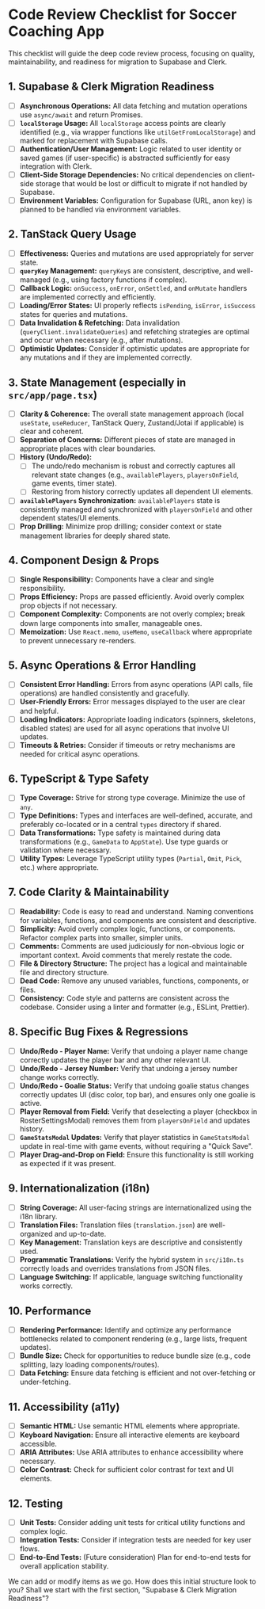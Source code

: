 # Code Review Checklist for Soccer Coaching App

This checklist will guide the deep code review process, focusing on quality, maintainability, and readiness for migration to Supabase and Clerk.

## 1. Supabase & Clerk Migration Readiness
- [ ] **Asynchronous Operations:** All data fetching and mutation operations use `async/await` and return Promises.
- [ ] **`localStorage` Usage:** All `localStorage` access points are clearly identified (e.g., via wrapper functions like `utilGetFromLocalStorage`) and marked for replacement with Supabase calls.
- [ ] **Authentication/User Management:** Logic related to user identity or saved games (if user-specific) is abstracted sufficiently for easy integration with Clerk.
- [ ] **Client-Side Storage Dependencies:** No critical dependencies on client-side storage that would be lost or difficult to migrate if not handled by Supabase.
- [ ] **Environment Variables:** Configuration for Supabase (URL, anon key) is planned to be handled via environment variables.

## 2. TanStack Query Usage
- [ ] **Effectiveness:** Queries and mutations are used appropriately for server state.
- [ ] **`queryKey` Management:** `queryKey`s are consistent, descriptive, and well-managed (e.g., using factory functions if complex).
- [ ] **Callback Logic:** `onSuccess`, `onError`, `onSettled`, and `onMutate` handlers are implemented correctly and efficiently.
- [ ] **Loading/Error States:** UI properly reflects `isPending`, `isError`, `isSuccess` states for queries and mutations.
- [ ] **Data Invalidation & Refetching:** Data invalidation (`queryClient.invalidateQueries`) and refetching strategies are optimal and occur when necessary (e.g., after mutations).
- [ ] **Optimistic Updates:** Consider if optimistic updates are appropriate for any mutations and if they are implemented correctly.

## 3. State Management (especially in `src/app/page.tsx`)
- [ ] **Clarity & Coherence:** The overall state management approach (local `useState`, `useReducer`, TanStack Query, Zustand/Jotai if applicable) is clear and coherent.
- [ ] **Separation of Concerns:** Different pieces of state are managed in appropriate places with clear boundaries.
- [ ] **History (Undo/Redo):**
    - [ ] The undo/redo mechanism is robust and correctly captures all relevant state changes (e.g., `availablePlayers`, `playersOnField`, game events, timer state).
    - [ ] Restoring from history correctly updates all dependent UI elements.
- [ ] **`availablePlayers` Synchronization:** `availablePlayers` state is consistently managed and synchronized with `playersOnField` and other dependent states/UI elements.
- [ ] **Prop Drilling:** Minimize prop drilling; consider context or state management libraries for deeply shared state.

## 4. Component Design & Props
- [ ] **Single Responsibility:** Components have a clear and single responsibility.
- [ ] **Props Efficiency:** Props are passed efficiently. Avoid overly complex prop objects if not necessary.
- [ ] **Component Complexity:** Components are not overly complex; break down large components into smaller, manageable ones.
- [ ] **Memoization:** Use `React.memo`, `useMemo`, `useCallback` where appropriate to prevent unnecessary re-renders.

## 5. Async Operations & Error Handling
- [ ] **Consistent Error Handling:** Errors from async operations (API calls, file operations) are handled consistently and gracefully.
- [ ] **User-Friendly Errors:** Error messages displayed to the user are clear and helpful.
- [ ] **Loading Indicators:** Appropriate loading indicators (spinners, skeletons, disabled states) are used for all async operations that involve UI updates.
- [ ] **Timeouts & Retries:** Consider if timeouts or retry mechanisms are needed for critical async operations.

## 6. TypeScript & Type Safety
- [ ] **Type Coverage:** Strive for strong type coverage. Minimize the use of `any`.
- [ ] **Type Definitions:** Types and interfaces are well-defined, accurate, and preferably co-located or in a central `types` directory if shared.
- [ ] **Data Transformations:** Type safety is maintained during data transformations (e.g., `GameData` to `AppState`). Use type guards or validation where necessary.
- [ ] **Utility Types:** Leverage TypeScript utility types (`Partial`, `Omit`, `Pick`, etc.) where appropriate.

## 7. Code Clarity & Maintainability
- [ ] **Readability:** Code is easy to read and understand. Naming conventions for variables, functions, and components are consistent and descriptive.
- [ ] **Simplicity:** Avoid overly complex logic, functions, or components. Refactor complex parts into smaller, simpler units.
- [ ] **Comments:** Comments are used judiciously for non-obvious logic or important context. Avoid comments that merely restate the code.
- [ ] **File & Directory Structure:** The project has a logical and maintainable file and directory structure.
- [ ] **Dead Code:** Remove any unused variables, functions, components, or files.
- [ ] **Consistency:** Code style and patterns are consistent across the codebase. Consider using a linter and formatter (e.g., ESLint, Prettier).

## 8. Specific Bug Fixes & Regressions
- [ ] **Undo/Redo - Player Name:** Verify that undoing a player name change correctly updates the player bar and any other relevant UI.
- [ ] **Undo/Redo - Jersey Number:** Verify that undoing a jersey number change works correctly.
- [ ] **Undo/Redo - Goalie Status:** Verify that undoing goalie status changes correctly updates UI (disc color, top bar), and ensures only one goalie is active.
- [ ] **Player Removal from Field:** Verify that deselecting a player (checkbox in RosterSettingsModal) removes them from `playersOnField` and updates history.
- [ ] **`GameStatsModal` Updates:** Verify that player statistics in `GameStatsModal` update in real-time with game events, without requiring a "Quick Save".
- [ ] **Player Drag-and-Drop on Field:** Ensure this functionality is still working as expected if it was present.

## 9. Internationalization (i18n)
- [ ] **String Coverage:** All user-facing strings are internationalized using the i18n library.
- [ ] **Translation Files:** Translation files (`translation.json`) are well-organized and up-to-date.
- [ ] **Key Management:** Translation keys are descriptive and consistently used.
- [ ] **Programmatic Translations:** Verify the hybrid system in `src/i18n.ts` correctly loads and overrides translations from JSON files.
- [ ] **Language Switching:** If applicable, language switching functionality works correctly.

## 10. Performance
- [ ] **Rendering Performance:** Identify and optimize any performance bottlenecks related to component rendering (e.g., large lists, frequent updates).
- [ ] **Bundle Size:** Check for opportunities to reduce bundle size (e.g., code splitting, lazy loading components/routes).
- [ ] **Data Fetching:** Ensure data fetching is efficient and not over-fetching or under-fetching.

## 11. Accessibility (a11y)
- [ ] **Semantic HTML:** Use semantic HTML elements where appropriate.
- [ ] **Keyboard Navigation:** Ensure all interactive elements are keyboard accessible.
- [ ] **ARIA Attributes:** Use ARIA attributes to enhance accessibility where necessary.
- [ ] **Color Contrast:** Check for sufficient color contrast for text and UI elements.

## 12. Testing
- [ ] **Unit Tests:** Consider adding unit tests for critical utility functions and complex logic.
- [ ] **Integration Tests:** Consider if integration tests are needed for key user flows.
- [ ] **End-to-End Tests:** (Future consideration) Plan for end-to-end tests for overall application stability.

We can add or modify items as we go. How does this initial structure look to you?
Shall we start with the first section, "Supabase & Clerk Migration Readiness"? 